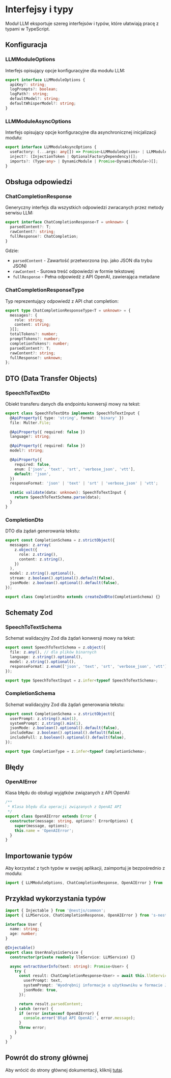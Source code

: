 # Interfejsy i typy

Moduł LLM eksportuje szereg interfejsów i typów, które ułatwiają pracę z typami w TypeScript.

## Konfiguracja

### LLMModuleOptions

Interfejs opisujący opcje konfiguracyjne dla modułu LLM:

```typescript
export interface LLMModuleOptions {
  apiKey?: string;
  logPrompts?: boolean;
  logPath?: string;
  defaultModel?: string;
  defaultWhisperModel?: string;
}
```

### LLMModuleAsyncOptions

Interfejs opisujący opcje konfiguracyjne dla asynchronicznej inicjalizacji modułu:

```typescript
export interface LLMModuleAsyncOptions {
  useFactory: (...args: any[]) => Promise<LLMModuleOptions> | LLMModuleOptions;
  inject?: (InjectionToken | OptionalFactoryDependency)[];
  imports?: (Type<any> | DynamicModule | Promise<DynamicModule>)[];
}
```

## Obsługa odpowiedzi

### ChatCompletionResponse

Generyczny interfejs dla wszystkich odpowiedzi zwracanych przez metody serwisu LLM:

```typescript
export interface ChatCompletionResponse<T = unknown> {
  parsedContent?: T;
  rawContent?: string;
  fullResponse?: ChatCompletion;
}
```

Gdzie:

- `parsedContent` - Zawartość przetworzona (np. jako JSON dla trybu JSON)
- `rawContent` - Surowa treść odpowiedzi w formie tekstowej
- `fullResponse` - Pełna odpowiedź z API OpenAI, zawierająca metadane

### ChatCompletionResponseType

Typ reprezentujący odpowiedź z API chat completion:

```typescript
export type ChatCompletionResponseType<T = unknown> = {
  messages?: {
    role: string;
    content: string;
  }[];
  totalTokens?: number;
  promptTokens?: number;
  completionTokens?: number;
  parsedContent?: T;
  rawContent?: string;
  fullResponse?: unknown;
};
```

## DTO (Data Transfer Objects)

### SpeechToTextDto

Obiekt transferu danych dla endpointu konwersji mowy na tekst:

```typescript
export class SpeechToTextDto implements SpeechToTextInput {
  @ApiProperty({ type: 'string', format: 'binary' })
  file: Multer.File;

  @ApiProperty({ required: false })
  language?: string;

  @ApiProperty({ required: false })
  model?: string;

  @ApiProperty({
    required: false,
    enum: ['json', 'text', 'srt', 'verbose_json', 'vtt'],
    default: 'json',
  })
  responseFormat: 'json' | 'text' | 'srt' | 'verbose_json' | 'vtt';

  static validate(data: unknown): SpeechToTextInput {
    return SpeechToTextSchema.parse(data);
  }
}
```

### CompletionDto

DTO dla żądań generowania tekstu:

```typescript
export const CompletionSchema = z.strictObject({
  messages: z.array(
    z.object({
      role: z.string(),
      content: z.string(),
    })
  ),
  model: z.string().optional(),
  stream: z.boolean().optional().default(false),
  jsonMode: z.boolean().optional().default(false),
});

export class CompletionDto extends createZodDto(CompletionSchema) {}
```

## Schematy Zod

### SpeechToTextSchema

Schemat walidacyjny Zod dla żądań konwersji mowy na tekst:

```typescript
export const SpeechToTextSchema = z.object({
  file: z.any(), // dla plików binarnych
  language: z.string().optional(),
  model: z.string().optional(),
  responseFormat: z.enum(['json', 'text', 'srt', 'verbose_json', 'vtt']).optional().default('json'),
});

export type SpeechToTextInput = z.infer<typeof SpeechToTextSchema>;
```

### CompletionSchema

Schemat walidacyjny Zod dla żądań generowania tekstu:

```typescript
export const CompletionSchema = z.strictObject({
  userPrompt: z.string().min(1),
  systemPrompt: z.string().min(1),
  jsonMode: z.boolean().optional().default(false),
  includeRaw: z.boolean().optional().default(false),
  includeFull: z.boolean().optional().default(false),
});

export type CompletionType = z.infer<typeof CompletionSchema>;
```

## Błędy

### OpenAIError

Klasa błędu do obsługi wyjątków związanych z API OpenAI:

```typescript
/**
 * Klasa błędu dla operacji związanych z OpenAI API
 */
export class OpenAIError extends Error {
  constructor(message: string, options?: ErrorOptions) {
    super(message, options);
    this.name = 'OpenAIError';
  }
}
```

## Importowanie typów

Aby korzystać z tych typów w swojej aplikacji, zaimportuj je bezpośrednio z modułu:

```typescript
import { LLMModuleOptions, ChatCompletionResponse, OpenAIError } from 's-nestjs-module-llm';
```

## Przykład wykorzystania typów

```typescript
import { Injectable } from '@nestjs/common';
import { LLMService, ChatCompletionResponse, OpenAIError } from 's-nestjs-module-llm';

interface User {
  name: string;
  age: number;
}

@Injectable()
export class UserAnalysisService {
  constructor(private readonly llmService: LLMService) {}

  async extractUserInfo(text: string): Promise<User> {
    try {
      const result: ChatCompletionResponse<User> = await this.llmService.createCompletion<User>({
        userPrompt: text,
        systemPrompt: 'Wyodrębnij informacje o użytkowniku w formacie JSON',
        jsonMode: true,
      });

      return result.parsedContent;
    } catch (error) {
      if (error instanceof OpenAIError) {
        console.error('Błąd API OpenAI:', error.message);
      }
      throw error;
    }
  }
}
```

## Powrót do strony głównej

Aby wrócić do strony głównej dokumentacji, kliknij [tutaj](./index.md).
